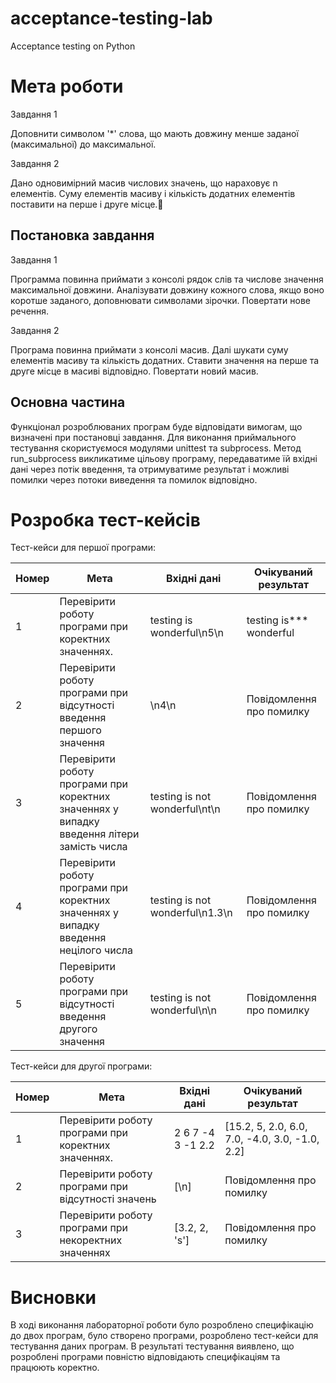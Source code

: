 # acceptance-testing-lab
Acceptance testing on Python

# Мета роботи

Завдання 1

Доповнити символом '*' слова, що мають довжину менше заданої (максимальної) до максимальної.

Завдання 2

Дано одновимірний масив числових значень, що нараховує n елементів. Суму елементів масиву і кількість додатних елементів поставити на перше і друге місце.

## Постановка завдання

Завдання 1

Программа повинна приймати з консолі рядок слів та числове значення максимальної довжини. 
Аналізувати довжину кожного слова, якщо воно коротше заданого, доповнювати символами зірочки. Повертати нове речення. <br />

Завдання 2
	
Програма повинна приймати з консолі масив. Далі шукати суму елементів масиву та кількість додатних. 
Ставити значення на перше та друге місце в масиві відповідно. Повертати новий масив.


## Основна частина

Функціонал розроблюваних програм буде відповідати вимогам, що визначені при постановці завдання.
Для виконання приймального тестування скористуємося модулями unittest та subprocess.
Метод run_subprocess викликатиме цільову програму, передаватиме їй вхідні дані через потік введення, 
та отримуватиме результат і можливі помилки через потоки виведення та помилок відповідно.

# Розробка тест-кейсів

Тест-кейси для першої програми:

| Номер | Мета | Вхідні дані | Очікуваний результат |
| ------ | ----------- | --------- | --------------- |
| 1 | Перевірити роботу програми при коректних значеннях. | testing is wonderful\n5\n | testing is*** wonderful |
| 2 | Перевірити роботу програми при відсутності введення першого значення | \n4\n | Повідомлення про помилку |
| 3 | Перевірити роботу програми при коректних значеннях у випадку введення літери замість числа | testing is not wonderful\nt\n |  Повідомлення про помилку|
| 4 | Перевірити роботу програми при коректних значеннях у випадку введення нецілого числа | testing is not wonderful\n1.3\n | Повідомлення про помилку |
| 5 | Перевірити роботу програми при відсутності введення другого значення | testing is not wonderful\n\n | Повідомлення про помилку |


Тест-кейси для другої програми:

| Номер | Мета | Вхідні дані | Очікуваний результат |
| ------ | ----------- | --------- | --------------- |
| 1 | Перевірити роботу програми при коректних значеннях. | 2 6 7 -4 3 -1 2.2 | [15.2, 5, 2.0, 6.0, 7.0, -4.0, 3.0, -1.0, 2.2] |
| 2 | Перевірити роботу програми при відсутності значень | [\n] | Повідомлення про помилку |
| 3 | Перевірити роботу програми при некоректних значеннях  | [3.2, 2, 's'] |  Повідомлення про помилку|

# Висновки

В ході виконання лабораторної роботи було розроблено специфікацію до двох програм, було створено програми, розроблено тест-кейси для тестування даних програм. В результаті тестування виявлено, що розроблені програми повністю відповідають специфікаціям та працюють коректно.

